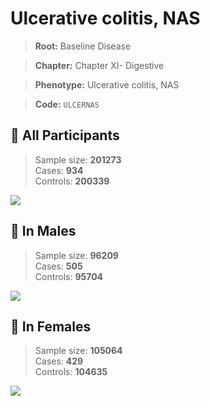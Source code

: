 # Ulcerative colitis, NAS

> **Root:** Baseline Disease  

> **Chapter:** Chapter XI- Digestive  

> **Phenotype:** Ulcerative colitis, NAS  

> **Code:** `ULCERNAS`

## 🧪 All Participants  
> Sample size: **201273**  
> Cases: **934**  
> Controls: **200339**
<img src="/Disease/Figures/ALL/Baseline/ULCERNAS.png"/>
<CsvTable src="/Disease/Data/ALL/Baseline/LG_ULCERNAS.csv" label="🔍 View full results" />

## 👨 In Males  
> Sample size: **96209**  
> Cases: **505**  
> Controls: **95704**
<img src="/Disease/Figures/Male/Baseline/ULCERNAS.png"/>
<CsvTable src="/Disease/Data/Male/Baseline/LG_ULCERNAS.csv" label="🔍 View full results" />

## 👩 In Females  
> Sample size: **105064**  
> Cases: **429**  
> Controls: **104635**
<img src="/Disease/Figures/Female/Baseline/ULCERNAS.png"/>
<CsvTable src="/Disease/Data/Female/Baseline/LG_ULCERNAS.csv" label="🔍 View full results" />
